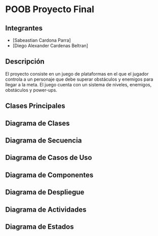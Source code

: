 # POOB Proyecto Final

## Integrantes
- [Sabeastian Cardona Parra]
- [Diego Alexander Cardenas Beltran]

## Descripción
El proyecto consiste en un juego de plataformas en el que el jugador controla a un personaje que debe superar obstáculos y enemigos para llegar a la meta. El juego cuenta con un sistema de niveles, enemigos, obstáculos y power-ups.

## Clases Principales



## Diagrama de Clases

## Diagrama de Secuencia

## Diagrama de Casos de Uso

## Diagrama de Componentes

## Diagrama de Despliegue

## Diagrama de Actividades

## Diagrama de Estados

